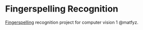 Fingerspelling Recognition
==============================

[Fingerspelling](http://en.wikipedia.org/wiki/Fingerspelling) recognition project for computer vision 1 @matfyz.
